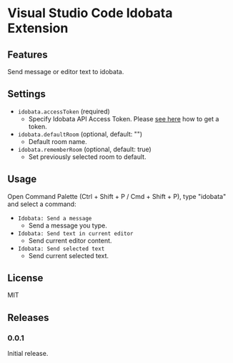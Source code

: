 # Visual Studio Code Idobata Extension

## Features

Send message or editor text to idobata.

## Settings

* `idobata.accessToken` (required)
  * Specify Idobata API Access Token. Please [see here](https://idobata.io/ja/api) how to get a token.
* `idobata.defaultRoom` (optional, default: "")
  * Default room name.
* `idobata.rememberRoom` (optional, default: true)
  * Set previously selected room to default.

## Usage

Open Command Palette (Ctrl + Shift + P / Cmd + Shift + P), type "idobata" and select a command:

* `Idobata: Send a message`
  * Send a message you type.
* `Idobata: Send text in current editor`
  * Send current editor content.
* `Idobata: Send selected text`
  * Send current selected text.

## License

MIT

## Releases

### 0.0.1

Initial release.
